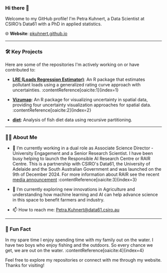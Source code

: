 ### Hi there 👋

Welcome to my GitHub profile! I'm Petra Kuhnert, a Data Scientist at CSIRO’s Data61 with a PhD in applied statistics. 

🌐 **Website**: [pkuhnert.github.io](https://pkuhnert.github.io/)

---

### 🛠️ Key Projects

Here are some of the repositories I'm actively working on or have contributed to:

- **[LRE (Loads Regression Estimator)](https://github.com/pkuhnert/LRE)**: An R package that estimates pollutant loads using a generalized rating curve approach with uncertainties. :contentReference[oaicite:1]{index=1}

- **[Vizumap](https://github.com/pkuhnert/Vizumap)**: An R package for visualizing uncertainty in spatial data, providing four uncertainty visualization approaches for spatial data. :contentReference[oaicite:2]{index=2}

- **[diet](https://github.com/pkuhnert/diet)**: Analysis of fish diet data using recursive partitioning.

---

### 👩‍💻 About Me

- 🔭 I’m currently working in a dual role as Associate Science Director - University Engagement and a Senior Research Scientist.  I have been busy helping to launch the Responsible AI Research Centre or RAIR Centre.  This is a partnership with CSIRO's Data61, the University of Adelaide and the South Australian Government and was launched on the 9th of December 2024. For more information about RAIR see the recent [media announcement](https://www.minister.industry.gov.au/ministers/husic/media-releases/new-research-centre-supporting-safe-and-responsible-ai) :contentReference[oaicite:3]{index=3}

- 🌱 I’m currently exploring new innovations in Agriculture and understanding how machine learning and AI can help advance science in this space to benefit farmers and industry.
  
- 📫 How to reach me: [Petra.Kuhnert@data61.csiro.au](mailto:Petra.Kuhnert@data61.csiro.au)

---

### 🌟 Fun Fact

In my spare time I enjoy spending time with my family out on the water. I have two boys who enjoy fishing and the outdoors. 
 So every chance we get, we are out on the water. :contentReference[oaicite:4]{index=4}

Feel free to explore my repositories or connect with me through my website. Thanks for visiting!

